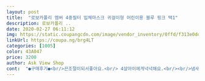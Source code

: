 ```yaml
---
layout: post 
title:  "로보카폴리 엠버 4중필터 입체마스크 귀걸이형 어린이용 블루 핑크 택1" 
description: 로보카폴리 ..
date: 2020-02-27 06:11:12 
img: https://static.coupangcdn.com/image/vendor_inventory/0ffd/f313e0dd21d14cce01f4729dea2c19d6af11eee56d31cad2dfe320a2c7a7.png 
linkUrl: https://coupa.ng/brg4LT 
categories: [1005] 
color: 43A047 
price: 3200 
author: Ask View Shop 
cont:  "●구매후기●<br/>끈조절이되서좋아요.<br/> 4살아이에게넉넉해요.<br/><br/>냄새도 안나고 5세아들한테 조금크네요<br/>얼굴에 잘 밀착되어서 좋아요 장 빠지지도 않고 !최고네요<br/>포장깔끔해요<br/>" 
---
```

